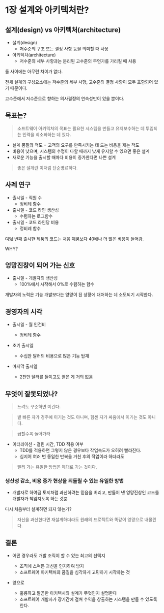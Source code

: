 # 1장 설계와 아키텍처란?

## 설계(design) vs 아키텍처(architecture)

- 설계(design)
    - 저수준의 구조 또는 결정 사항 등을 의미할 때 사용
- 아키텍처(architecture)
    - 저수준의 세부 사항과는 분리된 고수준의 무언가를 가리킬 때 사용

둘 사이에는 아무런 차이가 없다.

전체 설계의 구성요소에는 저수준의 세부 사항, 고수준의 결정 사항이 모두 포함되어 있기 때문이다.

고수준에서 저수준으로 향하는 의사결정의 연속성만이 있을 뿐이다.

## 목표는?

> 소프트웨어 아키텍처의 목표는 필요한 시스템을 만들고 유지보수하는 데 투입되는 인력을 최소화하는 데 있다.

- 설계 품질의 척도 = 고객의 요구를 만족시키는 데 드는 비용을 재는 척도
- 비용이 낮으며, 시스템의 수명이 다할 때까지 낮게 유지할 수 있으면 좋은 설계
- 새로운 기능을 출시할 때마다 비용이 증가한다면 나쁜 설계

> 좋은 설계란 이처럼 단순명료하다.

## 사례 연구

- 출시일 - 직원 수
    - 정비례 함수
- 출시일 - 코드 라인 생산성
    - 수렴하는 로그함수
- 출시일 - 코드 라인당 비용
    - 정비례 함수

여덟 번째 출시한 제품의 코드는 처음 제품보다 40배나 더 많은 비용이 들어감.

WHY?

## 엉망진창이 되어 가는 신호

- 출시일 - 개발자의 생산성
    - 100%에서 시작해서 0%로 수렴하는 함수

개발자의 노력은 기능 개발보다는 엉망이 된 상황에 대처하는 데 소모되기 시작한다.

## 경영자의 시각

- 출시일 - 월 인건비
    - 정비례 함수

- 초기 출시일
    - 수십만 달러의 비용으로 많은 기능 탑재
- 마지막 출시일
    - 2천만 달러를 들이고도 얻은 게 거의 없음

## 무엇이 잘못되었나?

> 느려도 꾸준하면 이긴다.

> 발 빠른 자가 경주에 이기는 것도 아니며, 힘센 자가 싸움에서 이기는 것도 아니다.

> 급할수록 돌아가라

- 이터레이션 - 걸린 시간, TDD 적용 여부
    - TDD를 적용하면 그렇지 않은 경우보다 작업속도가 오히려 빨라진다.
    - 심지어 여러 번 동일한 반복을 거친 후의 작업이라 하더라도

> 빨리 가는 유일한 방법은 제대로 가는 것이다.

### 생산성 감소, 비용 증가 현상을 되돌릴 수 있는 유일한 방법

- 개발자로 하여금 토끼처럼 과신하려는 믿음을 버리고, 만들어 낸 엉망진창인 코드를 개발자가 책임지도록 하는 것뿐

다시 처음부터 설계하면 되지 않는가?
> 자신을 과신한다면 재설계하더라도 원래의 프로젝트와 똑같이 엉망으로 내몰린다.

## 결론

- 어떤 경우라도 개발 조직이 할 수 있는 최고의 선택지
    - 조직에 스며든 과신을 인지하여 방지
    - 소프트웨어 아키텍처의 품질을 심각하게 고민하기 시작하는 것

- 앞으로
    - 훌륭하고 깔끔한 아키텍처와 설계가 무엇인지 설명한다
    - 소프트웨어 개발자가 장기간에 걸쳐 수익을 창출하는 시스템을 만들 수 있도록 한다.
